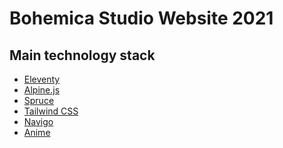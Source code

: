 # Bohemica Studio Website 2021

## Main technology stack

* [Eleventy]()
* [Alpine.js]()
* [Spruce]()
* [Tailwind CSS]()
* [Navigo]()
* [Anime]()

